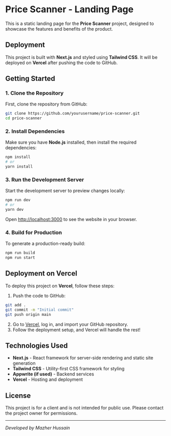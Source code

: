 # Price Scanner - Landing Page

This is a static landing page for the **Price Scanner** project, designed to showcase the features and benefits of the product.

## Deployment

This project is built with **Next.js** and styled using **Tailwind CSS**. It will be deployed on **Vercel** after pushing the code to GitHub.

## Getting Started

### 1. Clone the Repository
First, clone the repository from GitHub:

```bash
git clone https://github.com/yourusername/price-scanner.git
cd price-scanner
```

### 2. Install Dependencies
Make sure you have **Node.js** installed, then install the required dependencies:

```bash
npm install
# or
yarn install
```

### 3. Run the Development Server
Start the development server to preview changes locally:

```bash
npm run dev
# or
yarn dev
```

Open [http://localhost:3000](http://localhost:3000) to see the website in your browser.

### 4. Build for Production
To generate a production-ready build:

```bash
npm run build
npm run start
```

## Deployment on Vercel

To deploy this project on **Vercel**, follow these steps:

1. Push the code to GitHub:

```bash
git add .
git commit -m "Initial commit"
git push origin main
```

2. Go to [Vercel](https://vercel.com/), log in, and import your GitHub repository.
3. Follow the deployment setup, and Vercel will handle the rest!

## Technologies Used

- **Next.js** - React framework for server-side rendering and static site generation
- **Tailwind CSS** - Utility-first CSS framework for styling
- **Appwrite (if used)** - Backend services
- **Vercel** - Hosting and deployment

## License

This project is for a client and is not intended for public use. Please contact the project owner for permissions.

---

_Developed by Mazher Hussain_
